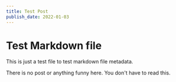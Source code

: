 ```yaml
---
title: Test Post
publish_date: 2022-01-03
---
```


# Test Markdown file

This is just a test file to test markdown file metadata.

There is no post or anything funny here. You don't have to read this.
